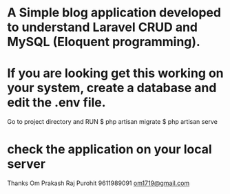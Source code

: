 
# A Simple blog application developed to understand Laravel CRUD and MySQL (Eloquent programming).

# If you are looking get this working on your system, create a database and edit the .env file.

Go to project directory and RUN
$ php artisan migrate
$ php artisan serve 

# check the application on your local server

Thanks
Om Prakash Raj Purohit
9611989091
om1719@gmail.com
